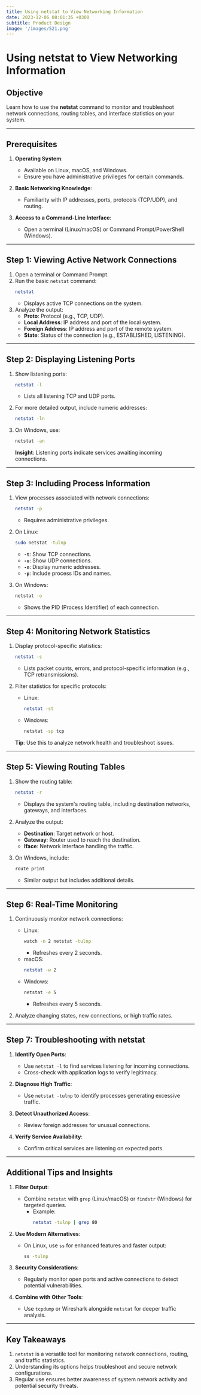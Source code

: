 ```yaml
---
title: Using netstat to View Networking Information
date: 2023-12-06 08:01:35 +0300
subtitle: Product Design
image: '/images/521.png'
---
```

# Using netstat to View Networking Information

## **Objective**
Learn how to use the **netstat** command to monitor and troubleshoot network connections, routing tables, and interface statistics on your system.

---

## **Prerequisites**
1. **Operating System**:
   - Available on Linux, macOS, and Windows.
   - Ensure you have administrative privileges for certain commands.

2. **Basic Networking Knowledge**:
   - Familiarity with IP addresses, ports, protocols (TCP/UDP), and routing.

3. **Access to a Command-Line Interface**:
   - Open a terminal (Linux/macOS) or Command Prompt/PowerShell (Windows).

---

## **Step 1: Viewing Active Network Connections**
1. Open a terminal or Command Prompt.
2. Run the basic `netstat` command:
   ```bash
   netstat
   ```
   - Displays active TCP connections on the system.
3. Analyze the output:
   - **Proto**: Protocol (e.g., TCP, UDP).
   - **Local Address**: IP address and port of the local system.
   - **Foreign Address**: IP address and port of the remote system.
   - **State**: Status of the connection (e.g., ESTABLISHED, LISTENING).

---

## **Step 2: Displaying Listening Ports**
1. Show listening ports:
   ```bash
   netstat -l
   ```
   - Lists all listening TCP and UDP ports.
2. For more detailed output, include numeric addresses:
   ```bash
   netstat -ln
   ```

3. On Windows, use:
   ```cmd
   netstat -an
   ```

   **Insight**: Listening ports indicate services awaiting incoming connections.

---

## **Step 3: Including Process Information**
1. View processes associated with network connections:
   ```bash
   netstat -p
   ```
   - Requires administrative privileges.

2. On Linux:
   ```bash
   sudo netstat -tulnp
   ```
   - **`-t`**: Show TCP connections.
   - **`-u`**: Show UDP connections.
   - **`-n`**: Display numeric addresses.
   - **`-p`**: Include process IDs and names.

3. On Windows:
   ```cmd
   netstat -o
   ```
   - Shows the PID (Process Identifier) of each connection.

---

## **Step 4: Monitoring Network Statistics**
1. Display protocol-specific statistics:
   ```bash
   netstat -s
   ```
   - Lists packet counts, errors, and protocol-specific information (e.g., TCP retransmissions).

2. Filter statistics for specific protocols:
   - Linux:
     ```bash
     netstat -st
     ```
   - Windows:
     ```cmd
     netstat -sp tcp
     ```

   **Tip**: Use this to analyze network health and troubleshoot issues.

---

## **Step 5: Viewing Routing Tables**
1. Show the routing table:
   ```bash
   netstat -r
   ```
   - Displays the system's routing table, including destination networks, gateways, and interfaces.

2. Analyze the output:
   - **Destination**: Target network or host.
   - **Gateway**: Router used to reach the destination.
   - **Iface**: Network interface handling the traffic.

3. On Windows, include:
   ```cmd
   route print
   ```
   - Similar output but includes additional details.

---

## **Step 6: Real-Time Monitoring**
1. Continuously monitor network connections:
   - Linux:
     ```bash
     watch -n 2 netstat -tulnp
     ```
     - Refreshes every 2 seconds.
   - macOS:
     ```bash
     netstat -w 2
     ```
   - Windows:
     ```cmd
     netstat -e 5
     ```
     - Refreshes every 5 seconds.

2. Analyze changing states, new connections, or high traffic rates.

---

## **Step 7: Troubleshooting with netstat**
1. **Identify Open Ports**:
   - Use `netstat -l` to find services listening for incoming connections.
   - Cross-check with application logs to verify legitimacy.

2. **Diagnose High Traffic**:
   - Use `netstat -tulnp` to identify processes generating excessive traffic.

3. **Detect Unauthorized Access**:
   - Review foreign addresses for unusual connections.

4. **Verify Service Availability**:
   - Confirm critical services are listening on expected ports.

---

## **Additional Tips and Insights**
1. **Filter Output**:
   - Combine `netstat` with `grep` (Linux/macOS) or `findstr` (Windows) for targeted queries.
     - Example:
       ```bash
       netstat -tulnp | grep 80
       ```

2. **Use Modern Alternatives**:
   - On Linux, use `ss` for enhanced features and faster output:
     ```bash
     ss -tulnp
     ```

3. **Security Considerations**:
   - Regularly monitor open ports and active connections to detect potential vulnerabilities.

4. **Combine with Other Tools**:
   - Use `tcpdump` or Wireshark alongside `netstat` for deeper traffic analysis.

---

## **Key Takeaways**
1. `netstat` is a versatile tool for monitoring network connections, routing, and traffic statistics.
2. Understanding its options helps troubleshoot and secure network configurations.
3. Regular use ensures better awareness of system network activity and potential security threats.
